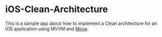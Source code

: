 # iOS-Clean-Architecture
This is a sample app about how to implement a Clean architecture for an iOS application using MVVM and <a href="https://github.com/Moya/Moya">Moya</a>.
